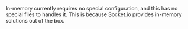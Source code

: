 In-memory currently requires no special configuration, and this has no special
files to handles it. This is because Socket.io provides in-memory solutions out
of the box.

